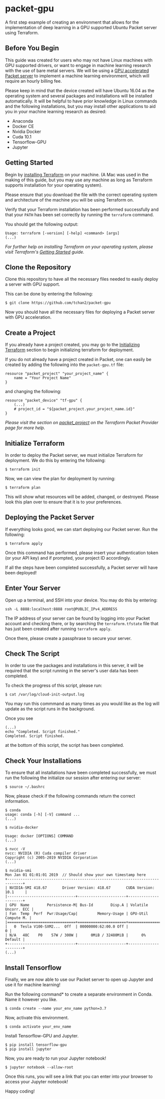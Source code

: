 # packet-gpu
A first step example of creating an environment that allows for the implementation of deep learning in a GPU supported Ubuntu Packet server using Terraform.

## Before You Begin
This guide was created for users who may not have Linux machines with GPU supported drivers, or want to engage in machine learning research with the use of bare metal servers. We will be using a [GPU accelerated Packet server](https://www.packet.com/cloud/) to implement a machine learning environment, which will require an hourly billing fee.

Please keep in mind that the device created will have Ubuntu 16.04 as the operating system and several packages and installations will be installed automatically. It will be helpful to have prior knowledge in Linux commands and the following installations, but you may install other applications to aid you in your machine learning research as desired:

- Anaconda
- Docker CE
- Nvidia Docker
- Cuda 10.1
- Tensorflow-GPU
- Jupyter


## Getting Started
Begin by [installing Terraform](https://www.terraform.io/downloads.html) on your machine. (A Mac was used in the making of this guide, but you may use any machine as long as Terraform supports installation for your operating system). 

Please ensure that you download the file with the correct operating system and architecture of the machine you will be using Terraform on.

Verify that your Terraform installation has been performed successfully and that your `PATH` has been set correctly by running the `terraform` command.

You should get the following output:
```
Usage: terraform [-version] [-help] <command> [args] 
(...)
```

<i> For further help on installing Terraform on your operating system, please visit Terraform's [Getting Started](https://learn.hashicorp.com/terraform/getting-started/install.html) guide. </i>

## Clone the Repository
Clone this repository to have all the necessary files needed to easily deploy a server with GPU support.

This can be done by entering the following: 
```
$ git clone https://github.com/tchan2/packet-gpu
```

Now you should have all the necessary files for deploying a Packet server with GPU acceleration.

## Create a Project 

If you already have a project created, you may go to the [Initializing Terraform](##initialize-terraform) section to begin initializing terraform for deployment.

If you do not already have a project created in Packet, one can easily be created by adding the following into the `packet-gpu.tf` file:

```
resource "packet_project" "your_project_name" {
    name = "Your Project Name"
}
```

and changing the following: 
```
resource "packet_device" "tf-gpu" {
    (...)
    # project_id = "${packet_project.your_project_name.id}"
}
```
<i> Please visit the section on [packet_project](https://www.terraform.io/docs/providers/packet/r/project.html) on the Terraform Packet Provider page for more help. </i>

## Initialize Terraform
In order to deploy the Packet server, we must initialize Terraform for deployment. We do this by entering the following:
```
$ terraform init
```

Now, we can view the plan for deployment by running:
```
$ terraform plan
```

This will show what resources will be added, changed, or destroyed. Please look this plan over to ensure that it is to your preferences.

## Deploying the Packet Server
If everything looks good, we can start deploying our Packet server. Run the following:
```
$ terraform apply
```

Once this command has performed, please insert your authentication token (or your API key) and if prompted, your project ID accordingly.

If all the steps have been completed successfully, a Packet server will have been deployed!

## Enter Your Server
Open up a terminal, and SSH into your device. You may do this by entering:
```
ssh -L 8888:localhost:8888 root@PUBLIC_IPv4_ADDRESS
```

The IP address of your server can be found by logging into your Packet account and checking there, or by searching the `terraform.tfstate` file that has just been created after running `terraform apply`. 

Once there, please create a passphrase to secure your server.

## Check The Script
In order to use the packages and installations in this server, it will be required that the script running in the server's user data has been completed.

To check the progress of this script, please run:
```
$ cat /var/log/cloud-init-output.log
```
You may run this commmand as many times as you would like as the log will update as the script runs in the background.

Once you see
```
(...)
echo "Completed. Script finished."
Completed. Script finished.
```
at the bottom of this script, the script has been completed.

## Check Your Installations
To ensure that all installations have been completed successfully, we must run the following the initialize our session after entering our server:
```
$ source ~/.bashrc
```

Now, please check if the following commands return the correct information.

```
$ conda
usage: conda [-h] [-V] command ...
(...)

$ nvidia-docker

Usage: docker [OPTIONS] COMMAND
(...)

$ nvcc -V
nvcc: NVIDIA (R) Cuda compiler driver
Copyright (c) 2005-2019 NVIDIA Corporation
(...)

$ nvidia-smi
Mon Jan 01 01:01:01 2019  // Should show your own timestamp here      +-----------------------------------------------------------------------------+
| NVIDIA-SMI 418.67       Driver Version: 418.67       CUDA Version: 10.1     |
|-------------------------------+----------------------+----------------------+
| GPU  Name        Persistence-M| Bus-Id        Disp.A | Volatile Uncorr. ECC |
| Fan  Temp  Perf  Pwr:Usage/Cap|         Memory-Usage | GPU-Util  Compute M. |
|===============================+======================+======================|
|   0  Tesla V100-SXM2...  Off  | 00000000:62:00.0 Off |                    0 |
| N/A   48C    P0    57W / 300W |      0MiB / 32480MiB |      0%      Default |
+-------------------------------+----------------------+----------------------+
(...)
```

## Install Tensorflow
Finally, we are now able to use our Packet server to open up Jupyter and use it for machine learning!

Run the following command* to create a separate environment in Conda. Name it however you like.
```
$ conda create --name your_env_name python=3.7
```

Now, activate this environment.
```
$ conda activate your_env_name
```

Install Tensorflow-GPU and Jupyter.
```
$ pip install tensorflow-gpu
$ pip install jupyter
```

Now, you are ready to run your Jupyter notebook!
```
$ jupyter notebook --allow-root
```

Once this runs, you will see a link that you can enter into your browser to access your Jupyter notebook!

Happy coding!
